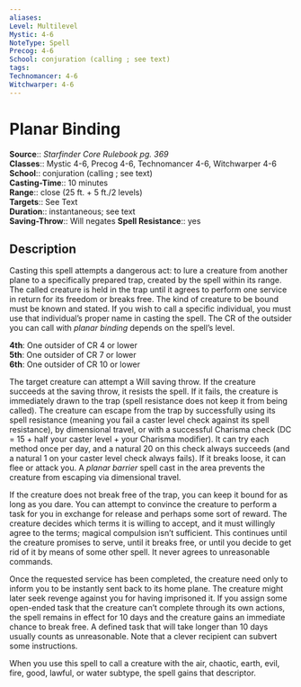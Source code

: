 ```yaml
---
aliases: 
Level: Multilevel
Mystic: 4-6
NoteType: Spell
Precog: 4-6
School: conjuration (calling ; see text)  
tags: 
Technomancer: 4-6
Witchwarper: 4-6
---
```


# Planar Binding

**Source**:: _Starfinder Core Rulebook pg. 369_  
**Classes**:: Mystic 4-6, Precog 4-6, Technomancer 4-6, Witchwarper 4-6  
**School**:: conjuration (calling ; see text)  
**Casting-Time**:: 10 minutes  
**Range**:: close (25 ft. + 5 ft./2 levels)  
**Targets**:: See Text  
**Duration**:: instantaneous; see text  
**Saving-Throw**:: Will negates
**Spell Resistance**:: yes

## Description

Casting this spell attempts a dangerous act: to lure a creature from another plane to a specifically prepared trap, created by the spell within its range. The called creature is held in the trap until it agrees to perform one service in return for its freedom or breaks free. The kind of creature to be bound must be known and stated. If you wish to call a specific individual, you must use that individual’s proper name in casting the spell. The CR of the outsider you can call with _planar binding_ depends on the spell’s level.

**4th**: One outsider of CR 4 or lower  
**5th**: One outsider of CR 7 or lower  
**6th**: One outsider of CR 10 or lower

The target creature can attempt a Will saving throw. If the creature succeeds at the saving throw, it resists the spell. If it fails, the creature is immediately drawn to the trap (spell resistance does not keep it from being called). The creature can escape from the trap by successfully using its spell resistance (meaning you fail a caster level check against its spell resistance), by dimensional travel, or with a successful Charisma check (DC = 15 + half your caster level + your Charisma modifier). It can try each method once per day, and a natural 20 on this check always succeeds (and a natural 1 on your caster level check always fails). If it breaks loose, it can flee or attack you. A _planar barrier_ spell cast in the area prevents the creature from escaping via dimensional travel.

If the creature does not break free of the trap, you can keep it bound for as long as you dare. You can attempt to convince the creature to perform a task for you in exchange for release and perhaps some sort of reward. The creature decides which terms it is willing to accept, and it must willingly agree to the terms; magical compulsion isn’t sufficient. This continues until the creature promises to serve, until it breaks free, or until you decide to get rid of it by means of some other spell. It never agrees to unreasonable commands.

Once the requested service has been completed, the creature need only to inform you to be instantly sent back to its home plane. The creature might later seek revenge against you for having imprisoned it. If you assign some open-ended task that the creature can’t complete through its own actions, the spell remains in effect for 10 days and the creature gains an immediate chance to break free. A defined task that will take longer than 10 days usually counts as unreasonable. Note that a clever recipient can subvert some instructions.

When you use this spell to call a creature with the air, chaotic, earth, evil, fire, good, lawful, or water subtype, the spell gains that descriptor.
